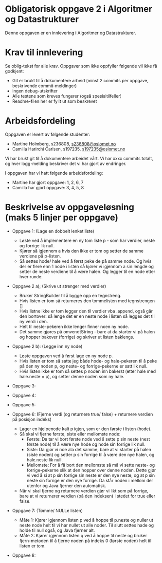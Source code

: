 # Obligatorisk oppgave 2 i Algoritmer og Datastrukturer

Denne oppgaven er en innlevering i Algoritmer og Datastrukturer. 

# Krav til innlevering

Se oblig-tekst for alle krav. Oppgaver som ikke oppfyller følgende vil ikke få godkjent:

* Git er brukt til å dokumentere arbeid (minst 2 commits per oppgave, beskrivende commit-meldinger)	
* Ingen debug-utskrifter
* Alle testene som kreves fungerer (også spesialtilfeller)
* Readme-filen her er fyllt ut som beskrevet

# Arbeidsfordeling

Oppgaven er levert av følgende studenter:
* Martine Holmberg, s236808, s236808@oslomet.no
* Camilla Harirchi Carlsen, s197235, s197235@oslomet.no

Vi har brukt git til å dokumentere arbeidet vårt. Vi har xxxx commits totalt, og hver logg-melding beskriver det vi har gjort av endringer.

I oppgaven har vi hatt følgende arbeidsfordeling:
* Martine har gjort oppgave: 1, 2, 6, 7
* Camilla har gjort oppgave: 3, 4, 5, 8


# Beskrivelse av oppgaveløsning (maks 5 linjer per oppgave)

* Oppgave 1: (Lage en dobbelt lenket liste)
    - Løste ved å implementere en ny tom liste p - som har verdier, neste og forrige lik null. 
    - Kjører så igjennom a hvis den ikke er tom og setter de samme verdiene på p-listen. 
    - Så settes hode/ hale ved å først peke de på samme node. Og hvis der er flere enn 1 node i listen så kjører vi igjennom a sin 
        lengde og setter de neste verdiene til å være halen. Og legger til en node etter hver runde. 

* Oppgave 2 a); (Skrive ut strenger med verdier)
    - Bruker StringBuilder til å bygge opp en tegnstreng.
    - Hvis listen er tom så returneres den tommelisten med tegnstrengen []
    - Hvis listne ikke er tom legger den til verdier vba .append, også går den bortover:
        så lenge det er en neste node i listen så legges det til ny verdi i den. 
    - Helt til neste-pekeren ikke lenger finner noen ny node.
    - Det samme gjøres på omvendtString - bare at da starter vi på halen og hopper bakover (forrige) og skriver ut listen baklengs.
    
* Oppgave 2 b): (Legge inn ny node)
    - Løste oppgaven ved å først lage en ny node p.
    - Hvis listen er tom så satte jeg både hode- og hale-pekeren til å peke på den ny noden p, og neste- og forrige-pekerne er satt lik null.
    - Hvis listen ikke er tom så settes p noden inn bakerst (etter hale med hale.neste = p), og setter denne noden som ny hale.
 
* Oppgave 3:
* Oppgave 4:
* Oppgave 5:
 
* Oppgave 6: (Fjerne verdi (og returnere true/ false) + returnere verdien på posisjon indeks)
    - Lager en hjelpenode kalt p igjen, som er den første i listen (hode).
    - Så skal vi fjerne første, siste eller mellomste node:
        - Første: Da tar vi bort første node ved å sette p sin neste (nest første node) til å være nye hode og hode sin forrige lik null.
        - Siste: Da gjør vi noe ala det samme, bare at vi starter på halen (siste noden) og setter p sin forrige til å være den nye halen, 
            og hale.neste lik null.
        - Mellomste: For å få bort den mellomste så må vi sette neste- og forrige-pekerne slik at den hopper over denne noden. 
            Dette gjør vi ved å si at p sin forrige sin neste er den nye neste, og at p sin neste sin forrige er den nye forrige. 
            Da står noden i mellom der utenfor og Java fjerner den automatisk.
    - Når vi skal fjerne og returnere verdien gjør vi likt som på forrige, bare at vi returnerer verdien (på den indeksen) 
        i stedet for true eller false.
        
* Oppgave 7: (Tømme/ NULLe listen)
    - Måte 1: Kjører igjennom listen p ved å hoppe til p.neste og nuller ut neste node helt til vi har nullet ut alle noder.
        Til slutt settes hade og holde til null også, og Java fjerner alt.
    - Måte 2: Kjører igjennom listen q ved å hoppe til neste og bruker fjern-metoden til å fjerne noden 
        på indeks 0 (første noden) helt til listen er tom.

* Oppgave 8: